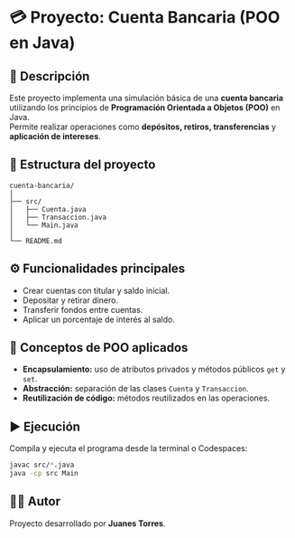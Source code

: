# 💳 Proyecto: Cuenta Bancaria (POO en Java)

## 📘 Descripción
Este proyecto implementa una simulación básica de una **cuenta bancaria** utilizando los principios de **Programación Orientada a Objetos (POO)** en Java.  
Permite realizar operaciones como **depósitos, retiros, transferencias** y **aplicación de intereses**.

## 🧩 Estructura del proyecto
```
cuenta-bancaria/
│
├── src/
│   ├── Cuenta.java
│   ├── Transaccion.java
│   └── Main.java
│
└── README.md
```

## ⚙️ Funcionalidades principales
- Crear cuentas con titular y saldo inicial.  
- Depositar y retirar dinero.  
- Transferir fondos entre cuentas.  
- Aplicar un porcentaje de interés al saldo.  

## 🧠 Conceptos de POO aplicados
- **Encapsulamiento:** uso de atributos privados y métodos públicos `get` y `set`.  
- **Abstracción:** separación de las clases `Cuenta` y `Transaccion`.  
- **Reutilización de código:** métodos reutilizados en las operaciones.

## ▶️ Ejecución
Compila y ejecuta el programa desde la terminal o Codespaces:

```bash
javac src/*.java
java -cp src Main
```

## 🧑‍💻 Autor
Proyecto desarrollado por **Juanes Torres**.
